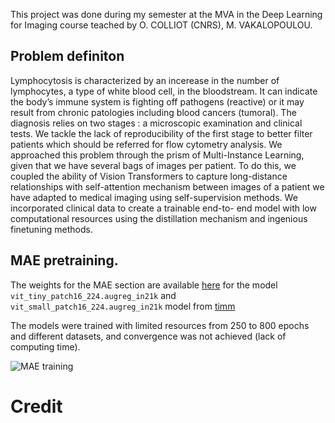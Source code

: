 This project was done during my semester at the MVA in the Deep Learning for Imaging course teached by O. COLLIOT (CNRS), M. VAKALOPOULOU.

## Problem definiton
Lymphocytosis is characterized by an incerease in the number of lymphocytes, a type of white blood cell, in the bloodstream. It can indicate the body’s immune system is fighting off pathogens (reactive) or it may result from chronic patologies including blood cancers (tumoral). The diagnosis relies on two stages : a microscopic examination and clinical tests. We tackle the lack of reproducibility of the first stage to better filter patients which should be referred for flow cytometry analysis. We approached this problem through the prism of Multi-Instance Learning, given that we have several bags of images per patient. To do this, we coupled the ability of Vision Transformers to capture long-distance relationships with self-attention mechanism between images of a patient we have adapted to medical imaging using self-supervision methods. We incorporated clinical data to create a trainable end-to- end model with low computational resources using the distillation mechanism and ingenious finetuning methods.

## MAE pretraining.

The weights for the MAE section are available [here](https://drive.google.com/drive/folders/13yrd36hwnCahIzXtedJdakCQZdADHxLd?usp=sharing) for the model `vit_tiny_patch16_224.augreg_in21k` and `vit_small_patch16_224.augreg_in21k` model from [timm](https://huggingface.co/timm)

The models were trained with limited resources from 250 to 800 epochs and different datasets, and convergence was not achieved (lack of computing time).

![MAE training](https://github.com/b-ptiste/dlmi/assets/75781257/be0b2723-9ea7-47dc-bc82-26bbad606202)


# Credit



